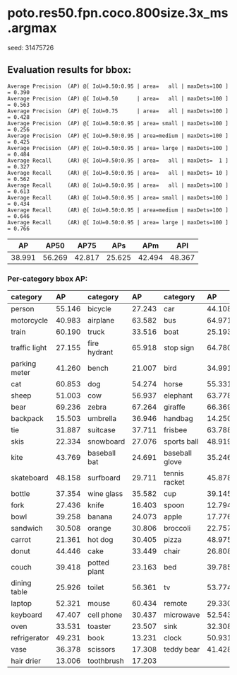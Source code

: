 # poto.res50.fpn.coco.800size.3x_ms.argmax  

seed: 31475726

## Evaluation results for bbox:  

```  
Average Precision  (AP) @[ IoU=0.50:0.95 | area=   all | maxDets=100 ] = 0.390
Average Precision  (AP) @[ IoU=0.50      | area=   all | maxDets=100 ] = 0.563
Average Precision  (AP) @[ IoU=0.75      | area=   all | maxDets=100 ] = 0.428
Average Precision  (AP) @[ IoU=0.50:0.95 | area= small | maxDets=100 ] = 0.256
Average Precision  (AP) @[ IoU=0.50:0.95 | area=medium | maxDets=100 ] = 0.425
Average Precision  (AP) @[ IoU=0.50:0.95 | area= large | maxDets=100 ] = 0.484
Average Recall     (AR) @[ IoU=0.50:0.95 | area=   all | maxDets=  1 ] = 0.327
Average Recall     (AR) @[ IoU=0.50:0.95 | area=   all | maxDets= 10 ] = 0.562
Average Recall     (AR) @[ IoU=0.50:0.95 | area=   all | maxDets=100 ] = 0.613
Average Recall     (AR) @[ IoU=0.50:0.95 | area= small | maxDets=100 ] = 0.434
Average Recall     (AR) @[ IoU=0.50:0.95 | area=medium | maxDets=100 ] = 0.646
Average Recall     (AR) @[ IoU=0.50:0.95 | area= large | maxDets=100 ] = 0.766
```  
|   AP   |  AP50  |  AP75  |  APs   |  APm   |  APl   |  
|:------:|:------:|:------:|:------:|:------:|:------:|  
| 38.991 | 56.269 | 42.817 | 25.625 | 42.494 | 48.367 |

### Per-category bbox AP:  

| category      | AP     | category     | AP     | category       | AP     |  
|:--------------|:-------|:-------------|:-------|:---------------|:-------|  
| person        | 55.146 | bicycle      | 27.243 | car            | 44.108 |  
| motorcycle    | 40.983 | airplane     | 63.582 | bus            | 64.971 |  
| train         | 60.190 | truck        | 33.516 | boat           | 25.193 |  
| traffic light | 27.155 | fire hydrant | 65.918 | stop sign      | 64.780 |  
| parking meter | 41.260 | bench        | 21.007 | bird           | 34.991 |  
| cat           | 60.853 | dog          | 54.274 | horse          | 55.331 |  
| sheep         | 51.003 | cow          | 56.937 | elephant       | 63.778 |  
| bear          | 69.236 | zebra        | 67.264 | giraffe        | 66.369 |  
| backpack      | 15.503 | umbrella     | 36.946 | handbag        | 14.250 |  
| tie           | 31.887 | suitcase     | 37.711 | frisbee        | 63.788 |  
| skis          | 22.334 | snowboard    | 27.076 | sports ball    | 48.919 |  
| kite          | 43.769 | baseball bat | 24.691 | baseball glove | 35.246 |  
| skateboard    | 48.158 | surfboard    | 29.711 | tennis racket  | 45.878 |  
| bottle        | 37.354 | wine glass   | 35.582 | cup            | 39.145 |  
| fork          | 27.436 | knife        | 16.403 | spoon          | 12.794 |  
| bowl          | 39.258 | banana       | 24.073 | apple          | 17.776 |  
| sandwich      | 30.508 | orange       | 30.806 | broccoli       | 22.757 |  
| carrot        | 21.361 | hot dog      | 30.405 | pizza          | 48.975 |  
| donut         | 44.446 | cake         | 33.449 | chair          | 26.808 |  
| couch         | 39.418 | potted plant | 23.163 | bed            | 39.785 |  
| dining table  | 25.926 | toilet       | 56.361 | tv             | 53.774 |  
| laptop        | 52.321 | mouse        | 60.434 | remote         | 29.330 |  
| keyboard      | 47.407 | cell phone   | 30.437 | microwave      | 52.543 |  
| oven          | 33.531 | toaster      | 23.507 | sink           | 32.308 |  
| refrigerator  | 49.231 | book         | 13.231 | clock          | 50.931 |  
| vase          | 36.378 | scissors     | 17.308 | teddy bear     | 41.428 |  
| hair drier    | 13.006 | toothbrush   | 17.203 |                |        |
